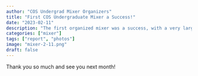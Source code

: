 ```yaml
---
author: "COS Undergrad Mixer Organizers"
title: "First COS Undergraduate Mixer a Success!"
date: "2023-02-11"
description: "The first organized mixer was a success, with a very large, full-room attendance, and numerous faculty and grad students participating."
categories: ["mixer"]
tags: ["report", "photos"]
image: "mixer-2-11.png"
draft: false
---
```


Thank you so much and see you next month!
